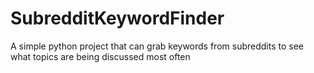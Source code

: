 # SubredditKeywordFinder
A simple python project that can grab keywords from subreddits to see what topics are being discussed most often
